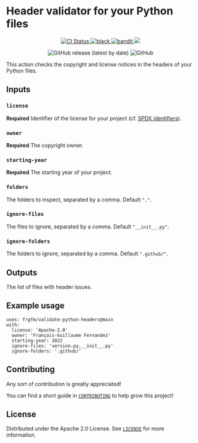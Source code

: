 # Header validator for your Python files

<p align="center">
  <a href="https://github.com/frgfm/validate-python-headers/actions/workflows/builds.yml">
    <img alt="CI Status" src="https://img.shields.io/github/actions/workflow/status/frgfm/validate-python-headers/builds.yml?branch=main&label=CI&logo=github&style=flat-square">
  </a>
  <a href="https://github.com/ambv/black">
    <img src="https://img.shields.io/badge/code%20style-black-000000.svg?style=flat-square" alt="black">
  </a>
  <a href="https://github.com/PyCQA/bandit">
    <img src="https://img.shields.io/badge/security-bandit-yellow.svg?style=flat-square" alt="bandit">
  </a>
  <a href="https://www.codacy.com/gh/frgfm/validate-python-headers/dashboard?utm_source=github.com&amp;utm_medium=referral&amp;utm_content=frgfm/validate-python-headers&amp;utm_campaign=Badge_Grade"><img src="https://app.codacy.com/project/badge/Grade/4e50e872d9fd4a378b696bdc0aea9301"/></a>
<p align="center">
  <img alt="GitHub release (latest by date)" src="https://img.shields.io/github/v/release/frgfm/validate-python-headers">
  <img alt="GitHub" src="https://img.shields.io/github/license/frgfm/validate-python-headers">
</p>


This action checks the copyright and license notices in the headers of your Python files.

## Inputs

### `license`

**Required** Identifier of the license for your project (cf. [SPDX identifiers](https://spdx.org/licenses/)).

### `owner`

**Required** The copyright owner.

### `starting-year`

**Required** The starting year of your project.

### `folders`

The folders to inspect, separated by a comma. Default `"."`.

### `ignore-files`

The files to ignore, separated by a comma. Default `"__init__.py"`.

### `ignore-folders`

The folders to ignore, separated by a comma. Default `".github/"`.

## Outputs

The list of files with header issues.

## Example usage

```
uses: frgfm/validate-python-headers@main
with:
  license: 'Apache-2.0'
  owner: 'François-Guillaume Fernandez'
  starting-year: 2022
  ignore-files: 'version.py,__init__.py'
  ignore-folders: '.github/'
```


## Contributing

Any sort of contribution is greatly appreciated!

You can find a short guide in [`CONTRIBUTING`](CONTRIBUTING.md) to help grow this project!



## License

Distributed under the Apache 2.0 License. See [`LICENSE`](LICENSE) for more information.
